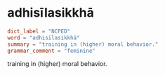 # adhisīlasikkhā

``` toml
dict_label = "NCPED"
word = "adhisīlasikkhā"
summary = "training in (higher) moral behavior."
grammar_comment = "feminine"
```

training in (higher) moral behavior.


